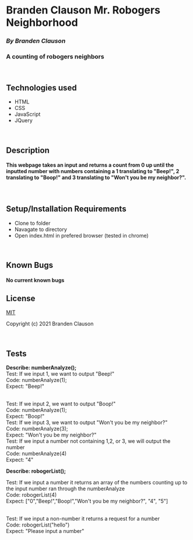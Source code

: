 
# Branden Clauson Mr. Robogers Neighborhood

### ***By Branden Clauson***
### A counting of robogers neighbors

<p>&nbsp<p>

## **Technologies used**

* HTML
* CSS
* JavaScript
* JQuery

<p>&nbsp<p>

## **Description**

#### This webpage takes an input and returns a count from 0 up until the inputted number with numbers containing a 1 translating to "Beep!", 2 translating to "Boop!" and 3 translating to "Won't you be my neighbor?".



<p>&nbsp<p>

## **Setup/Installation Requirements**
* Clone to folder
* Navagate to directory
* Open index.html in prefered browser (tested in chrome)

<p>&nbsp<p>

## **Known Bugs**

#### No current known bugs

## **License**

[MIT](LICENSE.txt)

Copyright (c) 2021 Branden Clauson

<p>&nbsp<p>

## **Tests**


**Describe: numberAnalyze();**
<br>
Test: If we input 1, we want to output "Beep!"
<br>
Code: numberAnalyze(1);
<br>
Expect: "Beep!"

<br>
Test: If we input 2, we want to output "Boop!"
<br> 
Code: numberAnalyze(1);
<br>
Expect: "Boop!"

<br>
Test: If we input 3, we want to 
output "Won't you be my neighbor?"
<br>
Code: numberAnalyze(3);
<br>
Expect: "Won't you be my neighbor?"

<br> 
Test: If we input a number not containing 1,2, or 3, we will output the number
<br>
Code: numberAnalyze(4)
<br>
Expect: "4"

<br>

**Describe: robogerList();**

Test: If we input a number it returns an array of the numbers counting up to the input number ran through the numberAnalyze
<br>
Code: robogerList(4)
<br>
Expect: ["0","Beep!","Boop!","Won't you be my neighbor?", "4", "5"]

<br>
Test: If we input a non-number it returns a request for a number
<br>
Code: robogerList("hello")
<br>
Expect: "Please input a number"

